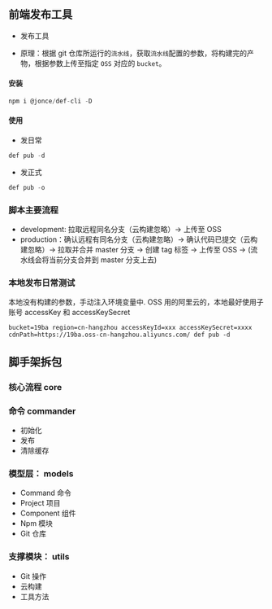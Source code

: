 ## 前端发布工具

- 发布工具

- 原理：根据 git 仓库所运行的`流水线`，获取`流水线`配置的参数，将构建完的产物，根据参数上传至指定 `OSS` 对应的 `bucket`。

#### 安装

```js
npm i @jonce/def-cli -D
```

#### 使用

- 发日常

```js
def pub -d
```

- 发正式

```js
def pub -o
```

### 脚本主要流程

- development: 拉取远程同名分支（云构建忽略）-> 上传至 OSS
- production：确认远程有同名分支（云构建忽略）-> 确认代码已提交（云构建忽略）-> 拉取并合并 master 分支 -> 创建 tag 标签 -> 上传至 OSS -> (流水线会将当前分支合并到 master 分支上去)

### 本地发布日常测试

本地没有构建的参数，手动注入环境变量中.
OSS 用的阿里云的，本地最好使用子账号 accessKey 和 accessKeySecret

```
bucket=19ba region=cn-hangzhou accessKeyId=xxx accessKeySecret=xxxx cdnPath=https://19ba.oss-cn-hangzhou.aliyuncs.com/ def pub -d
```

## 脚手架拆包

### 核心流程 core

### 命令 commander

- 初始化
- 发布
- 清除缓存

### 模型层： models

- Command 命令
- Project 项目
- Component 组件
- Npm 模块
- Git 仓库

### 支撑模块： utils

- Git 操作
- 云构建
- 工具方法
